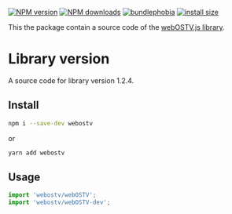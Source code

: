 [![NPM version](https://img.shields.io/npm/v/webostv.svg?style=flat)](https://www.npmjs.com/package/webostv)
[![NPM downloads](https://img.shields.io/npm/dm/webostv.svg?style=flat)](https://www.npmjs.com/package/webostv)
[![bundlephobia](https://badgen.net/bundlephobia/minzip/webostv)](https://bundlephobia.com/result?p=webostv)
[![install size](https://packagephobia.com/badge?p=webostv)](https://packagephobia.com/result?p=webostv)

This the package contain a source code of the [webOSTV.js library](https://webostv.developer.lge.com/api/webostvjs/intro-webostvjs/).

# Library version
A source code for library version 1.2.4.

## Install
```bash
npm i --save-dev webostv
```
or
```bash
yarn add webostv
```

## Usage
```javascript
import 'webostv/webOSTV';
import 'webostv/webOSTV-dev';
```